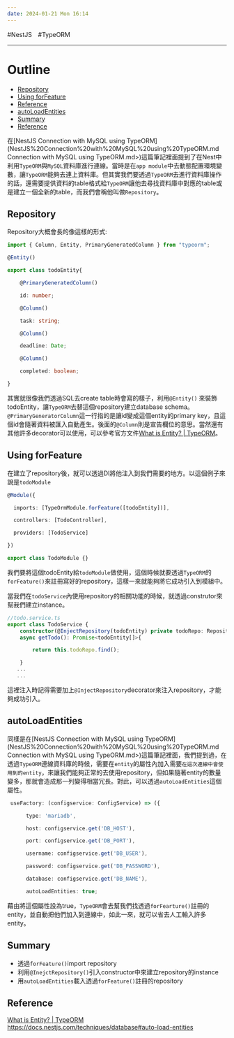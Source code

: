 ```yaml
---
date: 2024-01-21 Mon 16:14
---
```

#NestJS　#TypeORM

---

# Outline

+ [Repository](##Repository)
+ [Using forFeature](<## Using forFeature>)
+ [Reference](##Reference)
+ [autoLoadEntities](##autoLoadEntities)
+ [Summary](##Summary)
+ [Reference](##Reference)

在[NestJS Connection with MySQL using TypeORM](NestJS%20Connection%20with%20MySQL%20using%20TypeORM.md Connection with MySQL using TypeORM.md>)這篇筆記裡面提到了在Nest中利用`TypeORM`與`MySQL`資料庫進行連線。當時是在`app module`中去動態配置環境變數，讓`TypeORM`能夠去連上資料庫。但其實我們要透過`TypeORM`去進行資料庫操作的話，還需要提供資料的table格式給`TypeORM`讓他去尋找資料庫中對應的table或是建立一個全新的table，而我們會稱他叫做`Repository`。

## Repository

Repository大概會長的像這樣的形式:
```ts
import { Column, Entity, PrimaryGeneratedColumn } from "typeorm";

@Entity()

export class todoEntity{

    @PrimaryGeneratedColumn()

    id: number;

    @Column()

    task: string;

    @Column()

    deadline: Date;

    @Column()

    completed: boolean;

}
```

其實就很像我們透過SQL去create table時會寫的樣子，利用`@Entity()` 來裝飾todoEntity，讓`TypeORM`去替這個repository建立database schema。`@PrimaryGeneratorColumn`這一行指的是讓id變成這個entity的primary key，且這個id會隨著資料被匯入自動產生。後面的`@Column`則是宣告欄位的意思。當然還有其他許多decorator可以使用，可以參考官方文件[What is Entity? | TypeORM](https://typeorm.io/entities#column-types)。

## Using forFeature

在建立了repository後，就可以透過DI將他注入到我們需要的地方。以這個例子來說是`todoModule`
```ts
@Module({

  imports: [TypeOrmModule.forFeature([todoEntity])],

  controllers: [TodoController],

  providers: [TodoService]

})

export class TodoModule {}
```

我們要將這個todoEntity給`todoModule`做使用，這個時候就要透過`TypeORM`的`forFeature()`來註冊寫好的repository，這樣一來就能夠將它成功引入到模組中。

當我們在`todoService`內使用repository的相關功能的時候，就透過construtor來幫我們建立instance。

```ts
//todo.service.ts
export class TodoService {
    constructor(@InjectRepository(todoEntity) private todoRepo: Repository<todoEntity>){}
    async getTodo(): Promise<todoEntity[]>{

        return this.todoRepo.find();

    }
   ...
   ...
```

這裡注入時記得需要加上`@InjectRepository`decorator來注入repository，才能夠成功引入。

## autoLoadEntities

同樣是在[NestJS Connection with MySQL using TypeORM](NestJS%20Connection%20with%20MySQL%20using%20TypeORM.md Connection with MySQL using TypeORM.md>)這篇筆記裡面，我們提到過，在透過`TypeORM`連線資料庫的時候，需要在`entity`的屬性內加入需要`在這次連線中會使用到的entity`，來讓我們能夠正常的去使用repository，但如果隨著entity的數量變多，那就會造成那一列變得相當冗長。對此，可以透過`autoLoadEntities`這個屬性。

```ts
 useFactory: (configservice: ConfigService) => ({

      type: 'mariadb',

      host: configservice.get('DB_HOST'),

      port: configservice.get('DB_PORT'),

      username: configservice.get('DB_USER'),

      password: configservice.get('DB_PASSWORD'),

      database: configservice.get('DB_NAME'),

      autoLoadEntities: true;
```

藉由將這個屬性設為true，`TypeORM`會去幫我們找透過`forFearture()`註冊的entity，並自動把他們加入到連線中，如此一來，就可以省去人工輸入許多entity。

## Summary

+ 透過`forFeature()`import repository
+ 利用`@InejctRepository()`引入constructor中來建立repository的instance
+ 用`autoLoadEntities`載入透過`forFeature()`註冊的repository

## Reference

[What is Entity? | TypeORM](https://typeorm.io/entities#column-types)
https://docs.nestjs.com/techniques/database#auto-load-entities